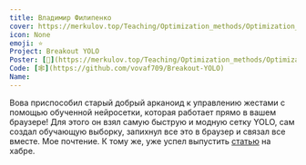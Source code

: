 ```yaml
---
title: Владимир Филипенко
cover: https://merkulov.top/Teaching/Optimization_methods/Optimization_methods_/Лучшие_проекты_по_оптимизации_2020/Владимир_Филипенко/filipenko.png
icon: None
emoji: ⭐
Project: Breakout YOLO
Poster: [📎](https://merkulov.top/Teaching/Optimization_methods/Optimization_methods_/Лучшие_проекты_по_оптимизации_2020/Владимир_Филипенко/filipenko.pdf)
Code: [🕸](https://github.com/vovaf709/Breakout-YOLO)
Name: 
---
```


Вова приспособил старый добрый арканоид к управлению жестами с помощью обученной нейросетки, которая работает прямо в вашем браузере! Для этого он взял самую быструю и модную сетку YOLO, сам создал обучающую выборку, запихнул все это в браузер и связал все вместе. Мое почтение. К тому же, уже успел выпустить [статью](https://habr.com/ru/post/507562) на хабре.
